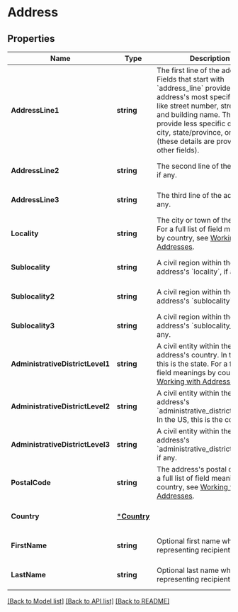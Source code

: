 # Address

## Properties
Name | Type | Description | Notes
------------ | ------------- | ------------- | -------------
**AddressLine1** | **string** | The first line of the address.  Fields that start with &#x60;address_line&#x60; provide the address&#x27;s most specific details, like street number, street name, and building name. They do *not* provide less specific details like city, state/province, or country (these details are provided in other fields). | [optional] [default to null]
**AddressLine2** | **string** | The second line of the address, if any. | [optional] [default to null]
**AddressLine3** | **string** | The third line of the address, if any. | [optional] [default to null]
**Locality** | **string** | The city or town of the address. For a full list of field meanings by country, see [Working with Addresses](https://developer.squareup.com/docs/build-basics/working-with-addresses). | [optional] [default to null]
**Sublocality** | **string** | A civil region within the address&#x27;s &#x60;locality&#x60;, if any. | [optional] [default to null]
**Sublocality2** | **string** | A civil region within the address&#x27;s &#x60;sublocality&#x60;, if any. | [optional] [default to null]
**Sublocality3** | **string** | A civil region within the address&#x27;s &#x60;sublocality_2&#x60;, if any. | [optional] [default to null]
**AdministrativeDistrictLevel1** | **string** | A civil entity within the address&#x27;s country. In the US, this is the state. For a full list of field meanings by country, see [Working with Addresses](https://developer.squareup.com/docs/build-basics/working-with-addresses). | [optional] [default to null]
**AdministrativeDistrictLevel2** | **string** | A civil entity within the address&#x27;s &#x60;administrative_district_level_1&#x60;. In the US, this is the county. | [optional] [default to null]
**AdministrativeDistrictLevel3** | **string** | A civil entity within the address&#x27;s &#x60;administrative_district_level_2&#x60;, if any. | [optional] [default to null]
**PostalCode** | **string** | The address&#x27;s postal code. For a full list of field meanings by country, see [Working with Addresses](https://developer.squareup.com/docs/build-basics/working-with-addresses). | [optional] [default to null]
**Country** | [***Country**](Country.md) |  | [optional] [default to null]
**FirstName** | **string** | Optional first name when it&#x27;s representing recipient. | [optional] [default to null]
**LastName** | **string** | Optional last name when it&#x27;s representing recipient. | [optional] [default to null]

[[Back to Model list]](../README.md#documentation-for-models) [[Back to API list]](../README.md#documentation-for-api-endpoints) [[Back to README]](../README.md)

